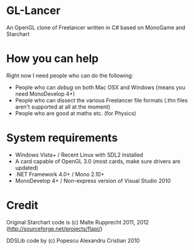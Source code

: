 GL-Lancer
=========

An OpenGL clone of Freelancer written in C# based on MonoGame and Starchart

How you can help
=========
Right now I need people who can do the following:
* People who can _debug_ on both Mac OSX and Windows (means you need MonoDevelop 4+)
* People who can dissect the various Freelancer file formats (.thn files aren't supported at all at the moment)
* People who are good at maths etc. (for Physics)

System requirements
=========
* Windows Vista+ / Recent Linux with SDL2 installed
* A card capable of OpenGL 3.0 (most cards, make sure drivers are updated)
* .NET Framework 4.0+ / Mono 2.10+
* MonoDevelop 4+ / Non-express version of Visual Studio 2010 

Credit
=========

Original Starchart code is (c) Malte Rupprecht  2011, 2012 (http://sourceforge.net/projects/flapi/)

DDSLib code by (c) Popescu Alexandru Cristian 2010
